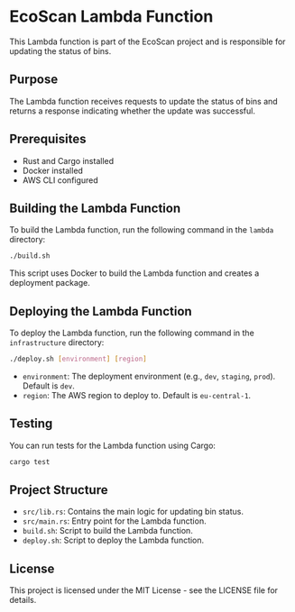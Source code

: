 # EcoScan Lambda Function

This Lambda function is part of the EcoScan project and is responsible for updating the status of bins.

## Purpose

The Lambda function receives requests to update the status of bins and returns a response indicating whether the update was successful.

## Prerequisites

- Rust and Cargo installed
- Docker installed
- AWS CLI configured

## Building the Lambda Function

To build the Lambda function, run the following command in the `lambda` directory:

```bash
./build.sh
```

This script uses Docker to build the Lambda function and creates a deployment package.

## Deploying the Lambda Function

To deploy the Lambda function, run the following command in the `infrastructure` directory:

```bash
./deploy.sh [environment] [region]
```

- `environment`: The deployment environment (e.g., `dev`, `staging`, `prod`). Default is `dev`.
- `region`: The AWS region to deploy to. Default is `eu-central-1`.

## Testing

You can run tests for the Lambda function using Cargo:

```bash
cargo test
```

## Project Structure

- `src/lib.rs`: Contains the main logic for updating bin status.
- `src/main.rs`: Entry point for the Lambda function.
- `build.sh`: Script to build the Lambda function.
- `deploy.sh`: Script to deploy the Lambda function.

## License

This project is licensed under the MIT License - see the LICENSE file for details. 